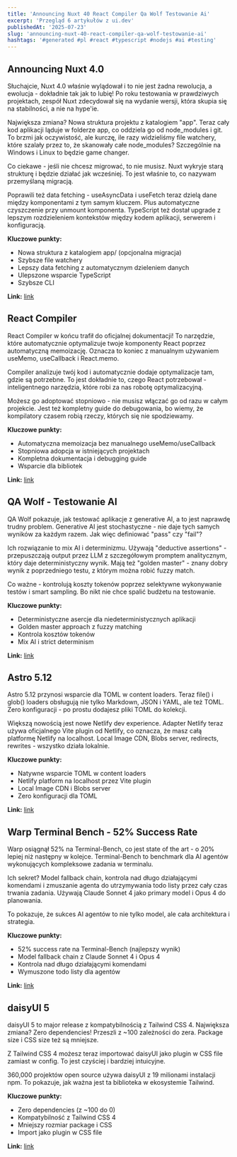 ```yaml
---
title: 'Announcing Nuxt 40 React Compiler Qa Wolf Testowanie Ai'
excerpt: 'Przegląd 6 artykułów z ui.dev'
publishedAt: '2025-07-23'
slug: 'announcing-nuxt-40-react-compiler-qa-wolf-testowanie-ai'
hashtags: '#generated #pl #react #typescript #nodejs #ai #testing'
---
```


## Announcing Nuxt 4.0

Słuchajcie, Nuxt 4.0 właśnie wylądował i to nie jest żadna rewolucja, a ewolucja - dokładnie tak jak to lubię! Po roku testowania w prawdziwych projektach, zespół Nuxt zdecydował się na wydanie wersji, która skupia się na stabilności, a nie na hype'ie.

Największa zmiana? Nowa struktura projektu z katalogiem "app". Teraz cały kod aplikacji ląduje w folderze app, co oddziela go od node_modules i git. To brzmi jak oczywistość, ale kurczę, ile razy widzieliśmy file watchery, które szalały przez to, że skanowały całe node_modules? Szczególnie na Windows i Linux to będzie game changer.

Co ciekawe - jeśli nie chcesz migrować, to nie musisz. Nuxt wykryje starą strukturę i będzie działać jak wcześniej. To jest właśnie to, co nazywam przemyślaną migracją.

Poprawili też data fetching - useAsyncData i useFetch teraz dzielą dane między komponentami z tym samym kluczem. Plus automatyczne czyszczenie przy unmount komponenta. TypeScript też dostał upgrade z lepszym rozdzieleniem kontekstów między kodem aplikacji, serwerem i konfiguracją.

**Kluczowe punkty:**

- Nowa struktura z katalogiem app/ (opcjonalna migracja)
- Szybsze file watchery
- Lepszy data fetching z automatycznym dzieleniem danych
- Ulepszone wsparcie TypeScript
- Szybsze CLI

**Link:** [link](https://nuxt.com/blog/v4)

## React Compiler

React Compiler w końcu trafił do oficjalnej dokumentacji! To narzędzie, które automatycznie optymalizuje twoje komponenty React poprzez automatyczną memoizację. Oznacza to koniec z manualnym używaniem useMemo, useCallback i React.memo.

Compiler analizuje twój kod i automatycznie dodaje optymalizacje tam, gdzie są potrzebne. To jest dokładnie to, czego React potrzebował - inteligentnego narzędzia, które robi za nas robotę optymalizacyjną.

Możesz go adoptować stopniowo - nie musisz włączać go od razu w całym projekcie. Jest też kompletny guide do debugowania, bo wiemy, że kompilatory czasem robią rzeczy, których się nie spodziewamy.

**Kluczowe punkty:**

- Automatyczna memoizacja bez manualnego useMemo/useCallback
- Stopniowa adopcja w istniejących projektach
- Kompletna dokumentacja i debugging guide
- Wsparcie dla bibliotek

**Link:** [link](https://react.dev/learn/react-compiler)

## QA Wolf - Testowanie AI

QA Wolf pokazuje, jak testować aplikacje z generative AI, a to jest naprawdę trudny problem. Generative AI jest stochastyczne - nie daje tych samych wyników za każdym razem. Jak więc definiować "pass" czy "fail"?

Ich rozwiązanie to mix AI i determinizmu. Używają "deductive assertions" - przepuszczają output przez LLM z szczegółowym promptem analitycznym, który daje deterministyczny wynik. Mają też "golden master" - znany dobry wynik z poprzedniego testu, z którym można robić fuzzy match.

Co ważne - kontrolują koszty tokenów poprzez selektywne wykonywanie testów i smart sampling. Bo nikt nie chce spalić budżetu na testowanie.

**Kluczowe punkty:**

- Deterministyczne asercje dla niedeterministycznych aplikacji
- Golden master approach z fuzzy matching
- Kontrola kosztów tokenów
- Mix AI i strict determinism

**Link:** [link](https://www.qawolf.com/solutions/gen-ai-testing)

## Astro 5.12

Astro 5.12 przynosi wsparcie dla TOML w content loaders. Teraz file() i glob() loaders obsługują nie tylko Markdown, JSON i YAML, ale też TOML. Zero konfiguracji - po prostu dodajesz pliki TOML do kolekcji.

Większą nowością jest nowe Netlify dev experience. Adapter Netlify teraz używa oficjalnego Vite plugin od Netlify, co oznacza, że masz całą platformę Netlify na localhost. Local Image CDN, Blobs server, redirects, rewrites - wszystko działa lokalnie.

**Kluczowe punkty:**

- Natywne wsparcie TOML w content loaders
- Netlify platform na localhost przez Vite plugin
- Local Image CDN i Blobs server
- Zero konfiguracji dla TOML

**Link:** [link](https://astro.build/blog/astro-5120/)

## Warp Terminal Bench - 52% Success Rate

Warp osiągnął 52% na Terminal-Bench, co jest state of the art - o 20% lepiej niż następny w kolejce. Terminal-Bench to benchmark dla AI agentów wykonujących kompleksowe zadania w terminalu.

Ich sekret? Model fallback chain, kontrola nad długo działającymi komendami i zmuszanie agenta do utrzymywania todo listy przez cały czas trwania zadania. Używają Claude Sonnet 4 jako primary model i Opus 4 do planowania.

To pokazuje, że sukces AI agentów to nie tylko model, ale cała architektura i strategia.

**Kluczowe punkty:**

- 52% success rate na Terminal-Bench (najlepszy wynik)
- Model fallback chain z Claude Sonnet 4 i Opus 4
- Kontrola nad długo działającymi komendami
- Wymuszone todo listy dla agentów

**Link:** [link](https://www.warp.dev/blog/terminal-bench)

## daisyUI 5

daisyUI 5 to major release z kompatybilnością z Tailwind CSS 4. Największa zmiana? Zero dependencies! Przeszli z ~100 zależności do zera. Package size i CSS size też są mniejsze.

Z Tailwind CSS 4 możesz teraz importować daisyUI jako plugin w CSS file zamiast w config. To jest czyściej i bardziej intuicyjne.

360,000 projektów open source używa daisyUI z 19 milionami instalacji npm. To pokazuje, jak ważna jest ta biblioteka w ekosystemie Tailwind.

**Kluczowe punkty:**

- Zero dependencies (z ~100 do 0)
- Kompatybilność z Tailwind CSS 4
- Mniejszy rozmiar package i CSS
- Import jako plugin w CSS file

**Link:** [link](https://daisyui.com/docs/v5/)
